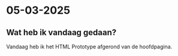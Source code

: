 # 05-03-2025
## Wat heb ik vandaag gedaan?

Vandaag heb ik het HTML Prototype afgerond van de hoofdpagina.